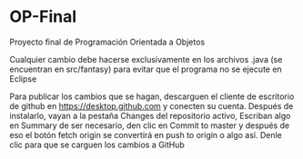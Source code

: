 # OP-Final
 Proyecto final de Programación Orientada a Objetos
 
 Cualquier cambio debe hacerse exclusivamente en los archivos .java (se encuentran en src/fantasy) para evitar que el programa no se ejecute en Eclipse
 
 Para publicar los cambios que se hagan, descarguen el cliente de escritorio de github en https://desktop.github.com y conecten su cuenta. Después de instalarlo, vayan a la pestaña Changes del repositorio activo, Escriban algo en Summary de ser necesario, den clic en Commit to master y después de eso el botón fetch origin se convertirá en push to origin o algo así. Denle clic para que se carguen los cambios a GitHub